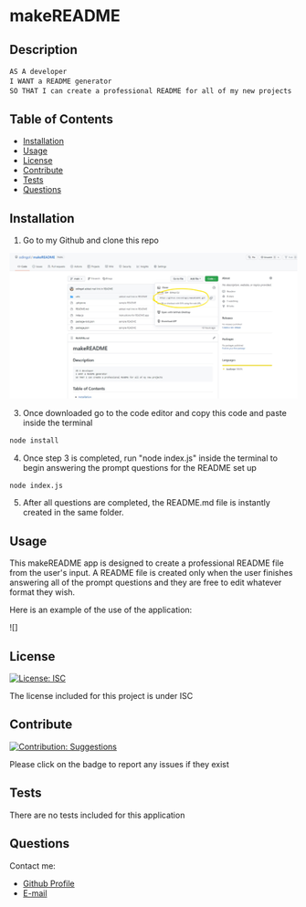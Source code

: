 
# makeREADME
## Description

```md
AS A developer 
I WANT a README generator 
SO THAT I can create a professional README for all of my new projects
```
    
## Table of Contents
    
- [Installation](#installation)
- [Usage](#usage)
- [License](#license)
- [Contribute](#contribute)
- [Tests](#tests)
- [Questions](#questions)
    
## Installation
    
1) Go to my Github and clone this repo 

![Git Clone Navigation](./images/git-clone-navigation.jpg)

3) Once downloaded go to the code editor and copy this code and paste inside the terminal

```bash
node install
```

4) Once step 3 is completed, run "node index.js" inside the terminal to begin answering the prompt questions for the README set up

```bash
node index.js
```

5) After all questions are completed, the README.md file is instantly created in the same folder.
    
 ## Usage
    
This makeREADME app is designed to create a professional README file from the user's input. A README file is created only when the user finishes answering all of the prompt questions and they are free to edit whatever format they wish.

Here is an example of the use of the application:

![]
    
## License 
[![License: ISC](https://img.shields.io/badge/License-ISC-blue.svg)](https://opensource.org/licenses/ISC)
    
    
The license included for this project is under ISC
    
    
## Contribute 
[![Contribution: Suggestions](https://img.shields.io/badge/Contribution%20-Suggestions-4baaaa.svg)](https://github.com/odingol/makeREADME/issues)
    
Please click on the badge to report any issues if they exist
    
    
## Tests
    
There are no tests included for this application
    

## Questions
    
Contact me: 

- [Github Profile](https://github.com/odingol) 
- [E-mail](mailto:lodingo@yahoo.com)